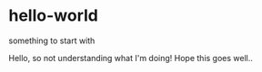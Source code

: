 # hello-world
something to start with

Hello, so not understanding what I'm doing! Hope this goes well..
